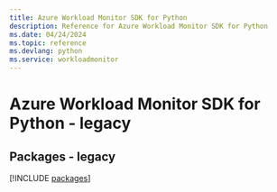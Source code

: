 ```yaml
---
title: Azure Workload Monitor SDK for Python
description: Reference for Azure Workload Monitor SDK for Python
ms.date: 04/24/2024
ms.topic: reference
ms.devlang: python
ms.service: workloadmonitor
---
```

# Azure Workload Monitor SDK for Python - legacy
## Packages - legacy
[!INCLUDE [packages](workload-monitor-index.md)]